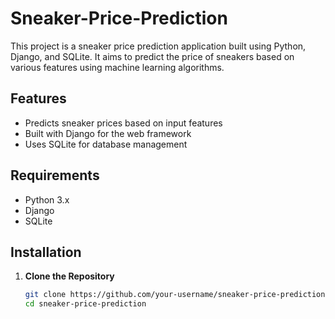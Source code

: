 # Sneaker-Price-Prediction

This project is a sneaker price prediction application built using Python, Django, and SQLite. It aims to predict the price of sneakers based on various features using machine learning algorithms.

## Features

- Predicts sneaker prices based on input features
- Built with Django for the web framework
- Uses SQLite for database management

## Requirements

- Python 3.x
- Django
- SQLite

## Installation

1. **Clone the Repository**

   ```bash
   git clone https://github.com/your-username/sneaker-price-prediction.git
   cd sneaker-price-prediction
